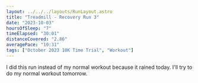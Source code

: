 ```yaml
---
layout: ../../../layouts/RunLayout.astro
title: "Treadmill - Recovery Run 3"
date: "2023-10-03"
hoursOfSleep: "7"
timeElapsed: "30:01"
distanceCovered: "2.86"
averagePace: "10:31"
tags: ["October 2023 10K Time Trial", "Workout"]
---
```


I did this run instead of my normal workout because it rained today. I'll try to do my normal workout tomorrow.
